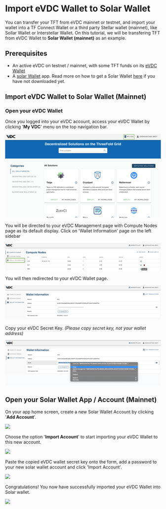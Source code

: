 # Import eVDC Wallet to Solar Wallet

You can transfer your TFT from eVDC mainnet or testnet, and import your wallet into a TF Connect Wallet or a third party Stellar wallet (mainnet), like Sollar Wallet or Interstellar Wallet. On this tutorial, we will be transfering TFT from eVDC Wallet to __Solar Wallet (mainnet)__ as an example.

## Prerequisites

- An active eVDC on testnet / mainnet, with some TFT funds on its [eVDC Wallet](evdc_wallet.md)
- A [solar Wallet](solarwallet.io) app. Read more on how to get a Solar Wallet [here](solar_wallet.md) if you have not downloaded yet.

## Import eVDC Wallet to Solar Wallet (Mainnet)

### Open your eVDC Wallet

Once you logged into your eVDC account, access your eVDC Wallet by clicking '__My VDC__' menu on the top navigation bar.

![](./img/myvdc.png)

You will be directed to your eVDC Management page with Compute Nodes page as its default display. Click on 'Wallet Information' page on the left sidebar

![](./img/walletpage.png)

You will then redirected to your eVDC Wallet page.

![](./img/walletinfo.png)

Copy your eVDC Secret Key. _(Please copy secret key, not your wallet address)_

![](./img/copy_secret.png)


## Open your Solar Wallet App / Account (Mainnet)

On your app home screen, create a new Solar Wallet Account by clicking '__Add Account__'.

![](add_account.png)

Choose the option '__Import Account__' to start importing your eVDC Wallet to this new account.

![](account_option.png)

Paste the copied eVDC wallet secret key onto the form, add a password to your new solar wallet account and click 'Import Account'.

![](import_account.png)

Congratulations! You now have successfully imported your eVDC Wallet into Solar wallet.

![](newwallet.png)
